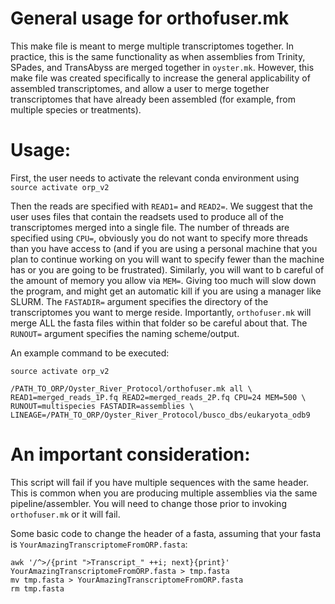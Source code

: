 # General usage for orthofuser.mk

This make file is meant to merge multiple transcriptomes together. In practice, this is the same functionality as when assemblies from Trinity, SPades, and TransAbyss are merged together in  `oyster.mk`. However, this make file was created specifically to increase the general applicability of assembled transcriptomes, and allow a user to merge together transcriptomes that have already been assembled (for example, from multiple species or treatments).

# Usage:
First, the user needs to activate the relevant conda environment using `source activate orp_v2`

Then the reads are specified with `READ1=` and `READ2=`. We suggest that the user uses files that contain the readsets used to produce all of the transcriptomes merged into a single file. The number of threads are specified using `CPU=`, obviously you do not want to specify more threads than you have access to (and if you are using a personal machine that you plan to continue working on you will want to specify fewer than the machine has or you are going to be frustrated). Similarly, you will want to b careful of the amount of memory you allow via `MEM=`. Giving too much will slow down the program, and might get an automatic kill if you are using a manager like SLURM. The `FASTADIR=` argument specifies the directory of the transcriptomes you want to merge reside. Importantly, `orthofuser.mk` will merge ALL the fasta files within that folder so be careful about that. The `RUNOUT=` argument specifies the naming scheme/output.

An example command to be executed:

```
source activate orp_v2

/PATH_TO_ORP/Oyster_River_Protocol/orthofuser.mk all \
READ1=merged_reads_1P.fq READ2=merged_reads_2P.fq CPU=24 MEM=500 \
RUNOUT=multispecies FASTADIR=assemblies \
LINEAGE=/PATH_TO_ORP/Oyster_River_Protocol/busco_dbs/eukaryota_odb9
```

# An important consideration:
This script will fail if you have multiple sequences with the same header. This is common when you are producing multiple assemblies via the same pipeline/assembler. You will need to change those prior to invoking `orthofuser.mk` or it will fail.

Some basic code to change the header of a fasta, assuming that your fasta is `YourAmazingTranscriptomeFromORP.fasta`:
```
awk '/^>/{print ">Transcript_" ++i; next}{print}' YourAmazingTranscriptomeFromORP.fasta > tmp.fasta
mv tmp.fasta > YourAmazingTranscriptomeFromORP.fasta
rm tmp.fasta
```
